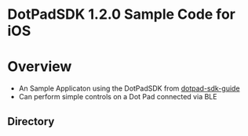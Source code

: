 # DotPadSDK 1.2.0 Sample Code for iOS

# Overview
* An Sample Applicaton using the DotPadSDK from [dotpad-sdk-guide](https://github.com/dotincorp/dotpad-sdk-guide)
* Can perform simple controls on a Dot Pad connected via BLE

## Directory